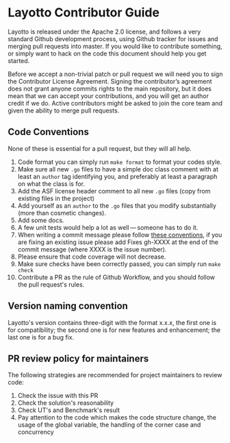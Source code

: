 # Layotto Contributor Guide

Layotto is released under the Apache 2.0 license, and follows a very standard Github development process, using Github tracker for issues and merging pull requests into master. If you would like to contribute something,  or simply want to hack on the code this document should help you get started.

Before we accept a non-trivial patch or pull request we will need you to sign the Contributor License Agreement. Signing the contributor’s agreement does not grant anyone commits rights to the main repository, but it does mean that we can accept your contributions, and you will get an author credit if we do. Active contributors might be asked to join the core team and given the ability to merge pull requests.

## Code Conventions

None of these is essential for a pull request, but they will all help.

1. Code format
   you can simply run `make format` to format your codes style.
2. Make sure all new `.go` files to have a simple doc class comment
   with at least an `author` tag identifying you, and preferably at least a
   paragraph on what the class is for.
3. Add the ASF license header comment to all new `.go` files (copy from existing files in the project)
4. Add yourself as an `author` to the `.go` files that you modify substantially (more than cosmetic changes).
5. Add some docs.
6. A few unit tests would help a lot as well — someone has to do it.
7. When writing a commit message please follow [these conventions](https://tbaggery.com/2008/04/19/a-note-about-git-commit-messages.html), if you are fixing an existing issue please add Fixes gh-XXXX at the end of the commit message (where XXXX is the issue number).
8. Please ensure that code coverage will not decrease.
9. Make sure checks have been correctly passed, you can simply run `make check`
10. Contribute a PR as the rule of Github Workflow, and you should follow the pull request's rules.

## Version naming convention

Layotto's version contains three-digit with the format x.x.x, the first one is for compatibility; the second one is for new features and enhancement; the last one is for a bug fix.

## PR review policy for maintainers

The following strategies are recommended for project maintainers to review code:

1. Check the issue with this PR
2. Check the solution's reasonability
3. Check UT's and Benchmark's result
4. Pay attention to the code which makes the code structure change, the usage of the global variable, the handling of the corner case and concurrency